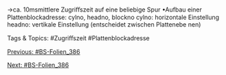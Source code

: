 →ca. 10msmittlere Zugriﬀszeit auf eine beliebige Spur
•Aufbau einer Plattenblockadresse:
cylno, headno, blockno
cylno: horizontale Einstellung
headno: vertikale Einstellung (entscheidet zwischen Plattenebe nen)

   Tags & Topics:
   #Zugriﬀszeit
   #Plattenblockadresse

[Previous: #BS-Folien_386](BS-Folien_386.md)

[Next: #BS-Folien_386](BS-Folien_386.md)